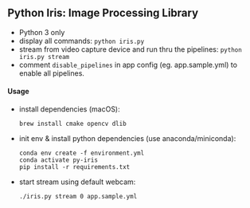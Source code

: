 ## Python Iris: Image Processing Library

- Python 3 only
- display all commands: `python iris.py`
- stream from video capture device and run thru the pipelines: `python iris.py stream`
- comment `disable_pipelines` in app config (eg. app.sample.yml) to enable all pipelines.

#### Usage

- install dependencies (macOS):

    ```
    brew install cmake opencv dlib
    ```

- init env & install python dependencies (use anaconda/miniconda):

    ```
    conda env create -f environment.yml
    conda activate py-iris
    pip install -r requirements.txt
    ```
- start stream using default webcam: 

    ```
    ./iris.py stream 0 app.sample.yml
    ```